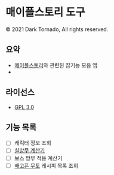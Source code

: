 # 매이플스토리 도구
© 2021 Dark Tornado, All rights reserved.

## 요약
* [메이플스토리](https://maplestory.nexon.com/)와 관련된 잡기능 모음 앱
* 
## 라이선스
* [GPL 3.0](LICENSE)

## 기능 목록
* [ ] 캐릭터 정보 조회
* [ ] [실방무 계산기](https://github.com/DarkTornado/MapleIgnoreDEFCalc)
* [ ] 보스 방무 적용 계산기
* [ ] [배고픈 무토](https://m.maplestory.nexon.com/Guide/GameInformation/SpecialContents/ArcaneRiverSpecial#3) 레시피 목록 조회
